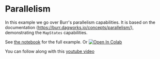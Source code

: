 # Parallelism

In this example we go over Burr's parallelism capabilities. It is based on the documentation (https://burr.dagworks.io/concepts/parallelism/), demonstrating the `MapStates` capabilities.

See [the notebook](./notebook.ipynb) for the full example. Or <a target="_blank" href="https://colab.research.google.com/github/dagworks-inc/burr/blob/main/examples/parallelism/notebook.ipynb">
  <img src="https://colab.research.google.com/assets/colab-badge.svg" alt="Open In Colab"/>
</a>

You can follow along with this [youtube video](https://youtu.be/G7lw63IBSmY)
